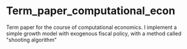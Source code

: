 # Term_paper_computational_econ
Term paper for the course of computational economics. I implement a simple growth model with exogenous fiscal policy, with a method called "shooting algorithm"
